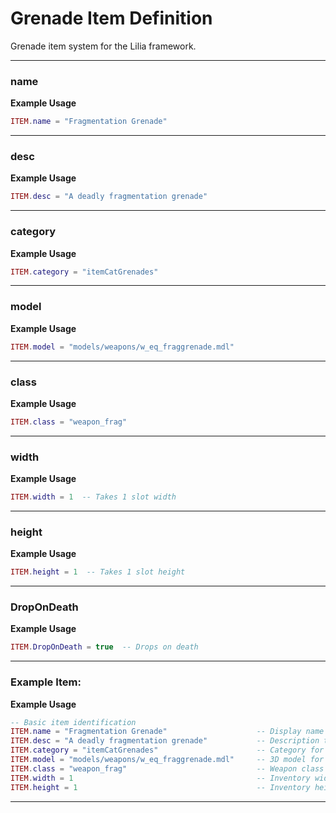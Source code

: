 # Grenade Item Definition

Grenade item system for the Lilia framework.

---

### name

**Example Usage**

```lua
ITEM.name = "Fragmentation Grenade"

```

---

### desc

**Example Usage**

```lua
ITEM.desc = "A deadly fragmentation grenade"

```

---

### category

**Example Usage**

```lua
ITEM.category = "itemCatGrenades"

```

---

### model

**Example Usage**

```lua
ITEM.model = "models/weapons/w_eq_fraggrenade.mdl"

```

---

### class

**Example Usage**

```lua
ITEM.class = "weapon_frag"

```

---

### width

**Example Usage**

```lua
ITEM.width = 1  -- Takes 1 slot width

```

---

### height

**Example Usage**

```lua
ITEM.height = 1  -- Takes 1 slot height

```

---

### DropOnDeath

**Example Usage**

```lua
ITEM.DropOnDeath = true  -- Drops on death

```

---

### Example Item:

**Example Usage**

```lua
-- Basic item identification
ITEM.name = "Fragmentation Grenade"                    -- Display name shown to players
ITEM.desc = "A deadly fragmentation grenade"           -- Description text
ITEM.category = "itemCatGrenades"                      -- Category for inventory sorting
ITEM.model = "models/weapons/w_eq_fraggrenade.mdl"     -- 3D model for the grenade
ITEM.class = "weapon_frag"                             -- Weapon class to give when used
ITEM.width = 1                                         -- Inventory width (1 slot)
ITEM.height = 1                                        -- Inventory height (1 slot)

```

---

